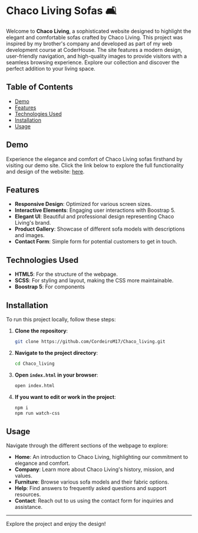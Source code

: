 # Chaco Living Sofas 🛋️

Welcome to **Chaco Living**, a sophisticated website designed to highlight the elegant and comfortable sofas crafted by Chaco Living. This project was inspired by my brother's company and developed as part of my web development course at CoderHouse. The site features a modern design, user-friendly navigation, and high-quality images to provide visitors with a seamless browsing experience. Explore our collection and discover the perfect addition to your living space.

## Table of Contents
- [Demo](#demo)
- [Features](#features)
- [Technologies Used](#technologies-used)
- [Installation](#installation)
- [Usage](#usage)

## Demo
Experience the elegance and comfort of Chaco Living sofas firsthand by visiting our demo site. Click the link below to explore the full functionality and design of the website: [here](https://chaco-living.onrender.com).


## Features
- **Responsive Design**: Optimized for various screen sizes.
- **Interactive Elements**: Engaging user interactions with Boostrap 5.
- **Elegant UI**: Beautiful and professional design representing Chaco Living's brand.
- **Product Gallery**: Showcase of different sofa models with descriptions and images.
- **Contact Form**: Simple form for potential customers to get in touch.

## Technologies Used
- **HTML5**: For the structure of the webpage.
- **SCSS**: For styling and layout, making the CSS more maintainable.
- **Boostrap 5**: For components

## Installation
To run this project locally, follow these steps:

1. **Clone the repository**:
    ```bash
    git clone https://github.com/CordeiroM17/Chaco_living.git
    ```

2. **Navigate to the project directory**:
    ```bash
    cd Chaco_living
    ```

3. **Open `index.html` in your browser**:
    ```bash
    open index.html
    ```

4. **If you want to edit or work in the project**:
    ```bash
    npm i
    npm run watch-css
    ```

## Usage
Navigate through the different sections of the webpage to explore:

- **Home**: An introduction to Chaco Living, highlighting our commitment to elegance and comfort.
- **Company**: Learn more about Chaco Living's history, mission, and values.
- **Furniture**: Browse various sofa models and their fabric options.
- **Help**: Find answers to frequently asked questions and support resources.
- **Contact**: Reach out to us using the contact form for inquiries and assistance.

---

Explore the project and enjoy the design!